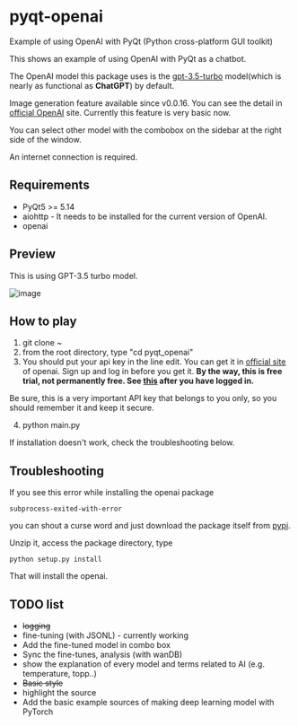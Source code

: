 # pyqt-openai
Example of using OpenAI with PyQt (Python cross-platform GUI toolkit)

This shows an example of using OpenAI with PyQt as a chatbot. 

The OpenAI model this package uses is the <a href="https://platform.openai.com/docs/models/gpt-3-5">gpt-3.5-turbo</a> model(which is nearly as functional as <b>ChatGPT</b>) by default.

Image generation feature available since v0.0.16. You can see the detail in <a href="https://platform.openai.com/docs/guides/images/introduction">official OpenAI</a> site. Currently this feature is very basic now.

You can select other model with the combobox on the sidebar at the right side of the window.

An internet connection is required.

## Requirements
* PyQt5 >= 5.14
* aiohttp - It needs to be installed for the current version of OpenAI.
* openai

## Preview
This is using GPT-3.5 turbo model.

![image](https://user-images.githubusercontent.com/55078043/226176448-57ea6ef1-3672-44ff-a27b-4b42e2c5e357.png)

## How to play
1. git clone ~
2. from the root directory, type "cd pyqt_openai"
3. You should put your api key in the line edit. You can get it in <a href="https://platform.openai.com/account/api-keys">official site</a> of openai. Sign up and log in before you get it. <b>By the way, this is free trial, not permanently free. See <a href="https://platform.openai.com/account/billing/overview">this</a> after you have logged in.</b>

Be sure, this is a very important API key that belongs to you only, so you should remember it and keep it secure.

4. python main.py

If installation doesn't work, check the troubleshooting below.

## Troubleshooting
If you see this error while installing the openai package
```
subprocess-exited-with-error
```
you can shout a curse word and just download the package itself from <a href="https://pypi.org/project/openai/#files">pypi</a>. 

Unzip it, access the package directory, type 
```
python setup.py install
```

That will install the openai.

## TODO list
* <s>logging</s>
* fine-tuning (with JSONL) - currently working
* Add the fine-tuned model in combo box
* Sync the fine-tunes, analysis (with wanDB)
* show the explanation of every model and terms related to AI (e.g. temperature, topp..)
* <s>Basic style</s>
* highlight the source
* Add the basic example sources of making deep learning model with PyTorch
